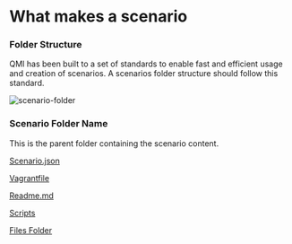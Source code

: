 # What makes a scenario

### Folder Structure
QMI has been built to a set of standards to enable fast and efficient usage and creation of scenarios.  A scenarios folder structure should follow this standard.

![scenario-folder](../img/scenarios-folder.png)

### Scenario Folder Name
This is the parent folder containing the scenario content.

[Scenario.json](scenarios/scenario-json.md)

[Vagrantfile](scenarios/vagrantfile.md)

[Readme.md](scenarios/readme-md.md)

[Scripts](scenarios/scripts.md)

[Files Folder](scenarios/files.md)



